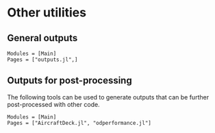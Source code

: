 # Other utilities

## General outputs
```@autodocs
Modules = [Main]
Pages = ["outputs.jl",]
```

## Outputs for post-processing

The following tools can be used to generate outputs that can be further post-processed with other code.

```@autodocs
Modules = [Main]
Pages = ["AircraftDeck.jl", "odperformance.jl"]
```